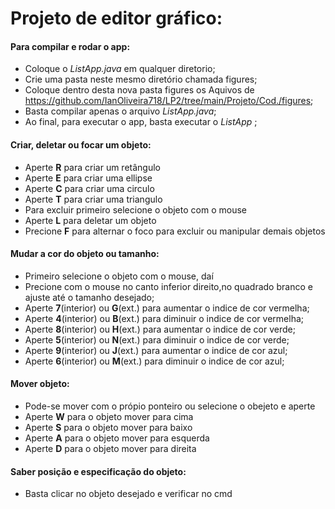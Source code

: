 # Projeto de editor gráfico:

#### Para compilar e rodar o app:
+ Coloque o _ListApp.java_ em qualquer diretorio;
+ Crie uma pasta neste mesmo diretório chamada figures;
+ Coloque dentro desta nova pasta figures os Aquivos de 
  https://github.com/IanOliveira718/LP2/tree/main/Projeto/Cod./figures;
+ Basta compilar apenas o arquivo _ListApp.java_;
+ Ao final, para executar o app, basta executar o  _ListApp_ ;

#### Criar, deletar ou focar um objeto:
+ Aperte **R** para criar um retângulo
+ Aperte **E** para criar uma ellipse
+ Aperte **C** para criar uma circulo
+ Aperte **T** para criar uma triangulo
+ Para excluir primeiro selecione o objeto com o mouse
+ Aperte **L** para deletar um objeto
+ Precione **F** para alternar o foco para excluir ou manipular demais objetos 

#### Mudar a cor do objeto ou tamanho:
+ Primeiro selecione o objeto com o mouse, daí
+ Precione com o mouse no canto inferior direito,no quadrado branco e ajuste até o tamanho desejado;
+ Aperte **7**(interior) ou **G**(ext.) para aumentar o indice de cor vermelha;
+ Aperte **4**(interior) ou **B**(ext.) para diminuir o indice de cor vermelha;
+ Aperte **8**(interior) ou **H**(ext.) para aumentar o indice de cor verde;
+ Aperte **5**(interior) ou **N**(ext.) para diminuir o indice de cor verde;
+ Aperte **9**(interior) ou **J**(ext.) para aumentar o indice de cor azul;
+ Aperte **6**(interior) ou **M**(ext.) para diminuir o indice de cor azul;

#### Mover objeto:
+ Pode-se mover com o própio ponteiro ou selecione o obejeto e aperte
+ Aperte **W** para o objeto mover para cima
+ Aperte **S** para o objeto mover para baixo
+ Aperte **A** para o objeto mover para esquerda
+ Aperte **D** para o objeto mover para direita

#### Saber posição e especificação do objeto:
+ Basta clicar no objeto desejado e verificar no cmd
